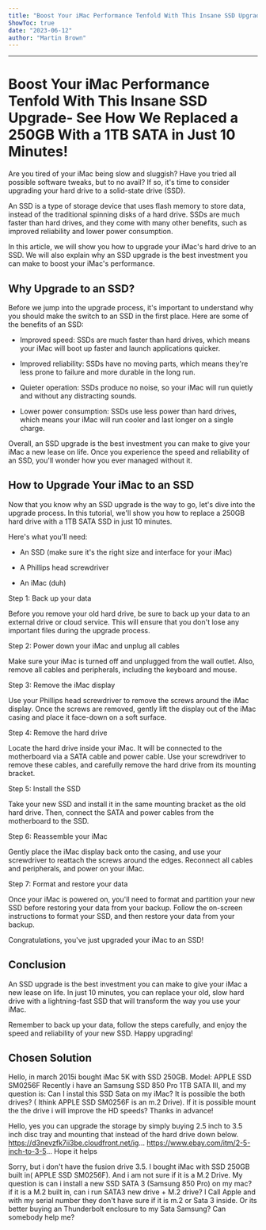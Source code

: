 ```yaml
---
title: "Boost Your iMac Performance Tenfold With This Insane SSD Upgrade- See How We Replaced a 250GB With a 1TB SATA in Just 10 Minutes!"
ShowToc: true 
date: "2023-06-12"
author: "Martin Brown"
---
```

*****
# Boost Your iMac Performance Tenfold With This Insane SSD Upgrade- See How We Replaced a 250GB With a 1TB SATA in Just 10 Minutes!

Are you tired of your iMac being slow and sluggish? Have you tried all possible software tweaks, but to no avail? If so, it's time to consider upgrading your hard drive to a solid-state drive (SSD). 

An SSD is a type of storage device that uses flash memory to store data, instead of the traditional spinning disks of a hard drive. SSDs are much faster than hard drives, and they come with many other benefits, such as improved reliability and lower power consumption.

In this article, we will show you how to upgrade your iMac's hard drive to an SSD. We will also explain why an SSD upgrade is the best investment you can make to boost your iMac's performance.

## Why Upgrade to an SSD?

Before we jump into the upgrade process, it's important to understand why you should make the switch to an SSD in the first place. Here are some of the benefits of an SSD:

- Improved speed: SSDs are much faster than hard drives, which means your iMac will boot up faster and launch applications quicker.

- Improved reliability: SSDs have no moving parts, which means they're less prone to failure and more durable in the long run.

- Quieter operation: SSDs produce no noise, so your iMac will run quietly and without any distracting sounds.

- Lower power consumption: SSDs use less power than hard drives, which means your iMac will run cooler and last longer on a single charge.

Overall, an SSD upgrade is the best investment you can make to give your iMac a new lease on life. Once you experience the speed and reliability of an SSD, you'll wonder how you ever managed without it.

## How to Upgrade Your iMac to an SSD

Now that you know why an SSD upgrade is the way to go, let's dive into the upgrade process. In this tutorial, we'll show you how to replace a 250GB hard drive with a 1TB SATA SSD in just 10 minutes.

Here's what you'll need:

- An SSD (make sure it's the right size and interface for your iMac)

- A Phillips head screwdriver

- An iMac (duh)

Step 1: Back up your data

Before you remove your old hard drive, be sure to back up your data to an external drive or cloud service. This will ensure that you don't lose any important files during the upgrade process.

Step 2: Power down your iMac and unplug all cables

Make sure your iMac is turned off and unplugged from the wall outlet. Also, remove all cables and peripherals, including the keyboard and mouse.

Step 3: Remove the iMac display

Use your Phillips head screwdriver to remove the screws around the iMac display. Once the screws are removed, gently lift the display out of the iMac casing and place it face-down on a soft surface.

Step 4: Remove the hard drive

Locate the hard drive inside your iMac. It will be connected to the motherboard via a SATA cable and power cable. Use your screwdriver to remove these cables, and carefully remove the hard drive from its mounting bracket.

Step 5: Install the SSD

Take your new SSD and install it in the same mounting bracket as the old hard drive. Then, connect the SATA and power cables from the motherboard to the SSD.

Step 6: Reassemble your iMac

Gently place the iMac display back onto the casing, and use your screwdriver to reattach the screws around the edges. Reconnect all cables and peripherals, and power on your iMac.

Step 7: Format and restore your data

Once your iMac is powered on, you'll need to format and partition your new SSD before restoring your data from your backup. Follow the on-screen instructions to format your SSD, and then restore your data from your backup.

Congratulations, you've just upgraded your iMac to an SSD!

## Conclusion

An SSD upgrade is the best investment you can make to give your iMac a new lease on life. In just 10 minutes, you can replace your old, slow hard drive with a lightning-fast SSD that will transform the way you use your iMac.

Remember to back up your data, follow the steps carefully, and enjoy the speed and reliability of your new SSD. Happy upgrading!


## Chosen Solution
 Hello,
in march 2015i bought iMac 5K with SSD 250GB. Model:    APPLE SSD SM0256F
Recently i have an Samsung SSD 850 Pro 1TB SATA III, and my question is:
Can I instal this SSD Sata on my iMac? It is possible the both drives? ( Ithink APPLE SSD SM0256F is an m.2 Drive). If it is possible mount the the drive i will improve the HD speeds?
Thanks in advance!

 Hello,
yes you can upgrade the storage by simply buying 2.5 inch to 3.5 inch disc tray and mounting that instead of the hard drive down below.
https://d3nevzfk7ii3be.cloudfront.net/ig...
https://www.ebay.com/itm/2-5-inch-to-3-5...
Hope it helps

 Sorry, but i don't have the fusion drive 3.5. I bought iMac with SSD 250GB built in( APPLE SSD SM0256F). And i am not sure if it is a M.2 Drive. My question is can i install a new SSD SATA 3 (Samsung 850 Pro) on my mac? if it is a M.2 built in, can i run SATA3 new drive + M.2 drive?
I Call Apple and with my serial number they don't have sure if it is m.2 or Sata 3 inside.
Or its better buying an Thunderbolt enclosure to my Sata Samsung?
Can somebody help me?




